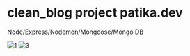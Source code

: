 # clean_blog project patika.dev
Node/Express/Nodemon/Mongoose/Mongo DB

![1](https://user-images.githubusercontent.com/61757250/183427922-1ea1565e-99b5-4b34-b97d-f8645fb5936c.PNG)
![3](https://user-images.githubusercontent.com/61757250/183428562-45a018f2-e7fc-481e-9f2f-cb8949baef36.PNG)
